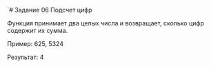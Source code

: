 `# Задание 06 Подсчет цифр

Функция принимает два целых числа и возвращает, сколько цифр содержит их сумма.

Пример:
625, 5324

Результат:
4
